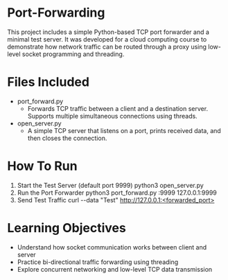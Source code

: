 # Port-Forwarding
This project includes a simple Python-based TCP port forwarder and a minimal test server. It was developed for a cloud computing course to demonstrate how network traffic can be routed through a proxy using low-level socket programming and threading.

# Files Included
- port_forward.py
  - Forwards TCP traffic between a client and a destination server. Supports multiple simultaneous connections using threads.
- open_server.py
  - A simple TCP server that listens on a port, prints received data, and then closes the connection.

# How To Run
1. Start the Test Server (default port 9999)
        python3 open_server.py
2. Run the Port Forwarder
        python3 port_forward.py :9999 127.0.0.1:9999
3. Send Test Traffic
        curl --data "Test" http://127.0.0.1:<forwarded_port>

# Learning Objectives
- Understand how socket communication works between client and server
- Practice bi-directional traffic forwarding using threading
- Explore concurrent networking and low-level TCP data transmission
